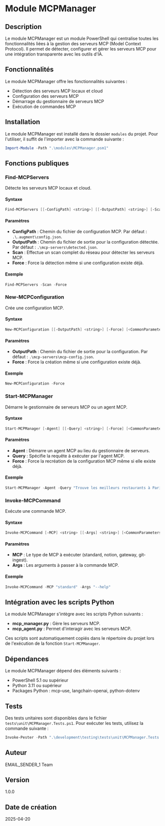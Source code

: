 # Module MCPManager

## Description

Le module MCPManager est un module PowerShell qui centralise toutes les fonctionnalités liées à la gestion des serveurs MCP (Model Context Protocol). Il permet de détecter, configurer et gérer les serveurs MCP pour une intégration transparente avec les outils d'IA.

## Fonctionnalités

Le module MCPManager offre les fonctionnalités suivantes :

- Détection des serveurs MCP locaux et cloud
- Configuration des serveurs MCP
- Démarrage du gestionnaire de serveurs MCP
- Exécution de commandes MCP

## Installation

Le module MCPManager est installé dans le dossier `modules` du projet. Pour l'utiliser, il suffit de l'importer avec la commande suivante :

```powershell
Import-Module -Path ".\modules\MCPManager.psm1"
```

## Fonctions publiques

### Find-MCPServers

Détecte les serveurs MCP locaux et cloud.

#### Syntaxe

```powershell
Find-MCPServers [[-ConfigPath] <string>] [[-OutputPath] <string>] [-Scan] [-Force] [<CommonParameters>]
```

#### Paramètres

- **ConfigPath** : Chemin du fichier de configuration MCP. Par défaut : `.\.augment\config.json`.
- **OutputPath** : Chemin du fichier de sortie pour la configuration détectée. Par défaut : `.\mcp-servers\detected.json`.
- **Scan** : Effectue un scan complet du réseau pour détecter les serveurs MCP.
- **Force** : Force la détection même si une configuration existe déjà.

#### Exemple

```powershell
Find-MCPServers -Scan -Force
```

### New-MCPConfiguration

Crée une configuration MCP.

#### Syntaxe

```powershell
New-MCPConfiguration [[-OutputPath] <string>] [-Force] [<CommonParameters>]
```

#### Paramètres

- **OutputPath** : Chemin du fichier de sortie pour la configuration. Par défaut : `.\mcp-servers\mcp-config.json`.
- **Force** : Force la création même si une configuration existe déjà.

#### Exemple

```powershell
New-MCPConfiguration -Force
```

### Start-MCPManager

Démarre le gestionnaire de serveurs MCP ou un agent MCP.

#### Syntaxe

```powershell
Start-MCPManager [-Agent] [[-Query] <string>] [-Force] [<CommonParameters>]
```

#### Paramètres

- **Agent** : Démarre un agent MCP au lieu du gestionnaire de serveurs.
- **Query** : Spécifie la requête à exécuter par l'agent MCP.
- **Force** : Force la recréation de la configuration MCP même si elle existe déjà.

#### Exemple

```powershell
Start-MCPManager -Agent -Query "Trouve les meilleurs restaurants à Paris"
```

### Invoke-MCPCommand

Exécute une commande MCP.

#### Syntaxe

```powershell
Invoke-MCPCommand [-MCP] <string> [[-Args] <string>] [<CommonParameters>]
```

#### Paramètres

- **MCP** : Le type de MCP à exécuter (standard, notion, gateway, git-ingest).
- **Args** : Les arguments à passer à la commande MCP.

#### Exemple

```powershell
Invoke-MCPCommand -MCP "standard" -Args "--help"
```

## Intégration avec les scripts Python

Le module MCPManager s'intègre avec les scripts Python suivants :

- **mcp_manager.py** : Gère les serveurs MCP.
- **mcp_agent.py** : Permet d'interagir avec les serveurs MCP.

Ces scripts sont automatiquement copiés dans le répertoire du projet lors de l'exécution de la fonction `Start-MCPManager`.

## Dépendances

Le module MCPManager dépend des éléments suivants :

- PowerShell 5.1 ou supérieur
- Python 3.11 ou supérieur
- Packages Python : mcp-use, langchain-openai, python-dotenv

## Tests

Des tests unitaires sont disponibles dans le fichier `tests\unit\MCPManager.Tests.ps1`. Pour exécuter les tests, utilisez la commande suivante :

```powershell
Invoke-Pester -Path ".\development\testing\tests\unit\MCPManager.Tests.ps1" -Output Detailed
```

## Auteur

EMAIL_SENDER_1 Team

## Version

1.0.0

## Date de création

2025-04-20
